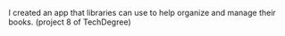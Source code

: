 I created an app that libraries can use to help organize and manage their books.
(project 8 of TechDegree)
